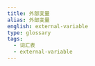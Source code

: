 ```yaml
---
title: 外部变量
alias: 外部变量
english: external-variable
type: glossary
tags:
  - 词汇表
  - external-variable
---
```

